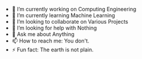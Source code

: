 - 🔭 I’m currently working on Computing Engineering
- 🌱 I’m currently learning Machine Learning
- 👯 I’m looking to collaborate on Various Projects
- 🤔 I’m looking for help with Nothing
- 💬 Ask me about Anything
- 📫 How to reach me: You don't.
- ⚡ Fun fact: The earth is not plain.
